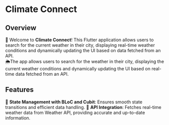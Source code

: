 # Climate Connect

## Overview
🚀 Welcome to **Climate Connect**! This Flutter application allows users to search for the current weather in their city, displaying real-time weather conditions and dynamically updating the UI based on data fetched from an API.  
🌦️The app allows users to search for the weather in their city, displaying the current weather conditions and dynamically updating the UI based on real-time data fetched from an API. 

## Features
🔎 **State Management with BLoC and Cubit**: Ensures smooth state transitions and efficient data handling.
🔎 **API Integration**: Fetches real-time weather data from Weather API, providing accurate and up-to-date information.


